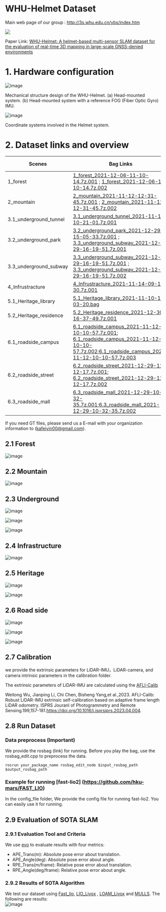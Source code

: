 # WHU-Helmet Dataset

Main web page of our group : http://3s.whu.edu.cn/ybs/index.htm

![](https://pic.imgdb.cn/item/62b0366d0947543129e8cb24.jpg)

Paper Link:
[ WHU-Helmet: A helmet-based multi-sensor SLAM dataset for the evaluation of real-time 3D mapping in large-scale GNSS-denied environments](https://ieeexplore.ieee.org/document/10123040/authors#authors)

# 1. Hardware configuration 

![image](https://user-images.githubusercontent.com/52630624/229660634-67254e65-dd60-4ed4-bc42-d0b896cfe5c8.png)

Mechanical structure design of the WHU-Helmet. (a) Head-mounted system. (b) Head-mounted system with a reference FOG (Fiber Optic Gyro) IMU.

![image](https://user-images.githubusercontent.com/52630624/229660876-3a5f2655-56f1-4bcf-93ca-6f520a5871c6.png)

Coordinate systems involved in the Helmet system.

# 2. Dataset links and overview

| Scenes | Bag Links | Scanner Type |
|--|--|--|
| 1_forest | [1_forest_2021-12-06-11-10-14.7z.001](https://researchdata.ntu.edu.sg/api/access/datafile/111016) ; [1_forest_2021-12-06-11-10-14.7z.002](https://researchdata.ntu.edu.sg/api/access/datafile/111015)|Livox AVIA
| 2_mountain | [2_mountain_2021-11-12-12-31-45.7z.001](https://researchdata.ntu.edu.sg/api/access/datafile/111018) ; [2_mountain_2021-11-12-12-31-45.7z.002](https://researchdata.ntu.edu.sg/api/access/datafile/111017)|Livox Mid70
|3.1_underground_tunnel|[3.1_underground_tunnel_2021-11-14-10-21-01.7z.001](https://researchdata.ntu.edu.sg/api/access/datafile/111019)|Livox Mid70
|3.2_underground_park|[3.2_underground_park_2021-12-29-15-05-33.7z.001](https://researchdata.ntu.edu.sg/api/access/datafile/111022) ; [3.3_underground_subway_2021-12-29-16-19-51.7z.001](https://researchdata.ntu.edu.sg/api/access/datafile/111021)|Livox AVIA
|3.3_underground_subway|[3.3_underground_subway_2021-12-29-16-19-51.7z.001](https://researchdata.ntu.edu.sg/api/access/datafile/111021) ; [3.3_underground_subway_2021-12-29-16-19-51.7z.002](https://researchdata.ntu.edu.sg/api/access/datafile/111020)|Livox AVIA
|4_Infrustracture|[4_Infrustracture_2021-11-14-09-18-30.7z.001](https://researchdata.ntu.edu.sg/api/access/datafile/111014)|Livox Mid70
|5.1_Heritage_library|[5.1_Heritage_library_2021-11-10-16-03-20.bag](https://researchdata.ntu.edu.sg/api/access/datafile/110602)|Livox Mid70
|5.2_Heritage_residence|[5.2_Heritage_residence_2021-12-30-16-37-49.7z.001](https://researchdata.ntu.edu.sg/api/access/datafile/111010)|Livox AVIA
|6.1_roadside_campus|[6.1_roadside_campus_2021-11-12-10-10-57.7z.001](https://researchdata.ntu.edu.sg/api/access/datafile/111011); [6.1_roadside_campus_2021-11-12-10-10-57.7z.002](https://researchdata.ntu.edu.sg/api/access/datafile/111012);[6.1_roadside_campus_2021-11-12-10-10-57.7z.003](https://researchdata.ntu.edu.sg/api/access/datafile/111013)|Livox Mid70
|6.2_roadside_street|[6.2_roadside_street_2021-12-29-11-12-17.7z.001](https://researchdata.ntu.edu.sg/api/access/datafile/111024); [6.2_roadside_street_2021-12-29-11-12-17.7z.002](https://researchdata.ntu.edu.sg/api/access/datafile/111025)|Livox AVIA
|6.3_roadside_mall|[6.3_roadside_mall_2021-12-29-10-32-35.7z.001](https://researchdata.ntu.edu.sg/api/access/datafile/112272);[6.3_roadside_mall_2021-12-29-10-32-35.7z.002](https://researchdata.ntu.edu.sg/api/access/datafile/112271)|Livox AVIA


If you need GT files, please send us a E-mail with your organization information to (kafeiyin00@gmail.com).  


## 2.1 Forest

![image](https://user-images.githubusercontent.com/52630624/229661132-b2f69659-47d2-4a15-85f2-8bad25b7edf6.png)

## 2.2 Mountain

![image](https://user-images.githubusercontent.com/52630624/229661157-c8d47a0c-deee-4c66-a616-f0df8d261f08.png)

## 2.3 Underground

![image](https://user-images.githubusercontent.com/52630624/229661197-8c3d84d6-1174-4b79-8382-8809972fe070.png)

![image](https://user-images.githubusercontent.com/52630624/229661222-0f3ba1a7-fa16-48f2-afdf-9ac6446b0ee8.png)

![image](https://user-images.githubusercontent.com/52630624/229661235-6b9b8a92-0e96-43f9-85bb-c389539ad8e0.png)

## 2.4 Infrastructure

![image](https://user-images.githubusercontent.com/52630624/229661266-0b8174c3-513c-4b2d-aece-797533f24a3d.png)

## 2.5 Heritage 

![image](https://user-images.githubusercontent.com/52630624/229661281-ec456620-8a16-40c0-adea-c496c41b8be0.png)

![image](https://user-images.githubusercontent.com/52630624/229661290-13c4f0b7-65f2-4fbb-8e09-ba28d72878fb.png)

## 2.6 Road side

![image](https://user-images.githubusercontent.com/52630624/229661320-a8e3a589-ec62-480c-89c1-bf54cd8778d7.png)

![image](https://user-images.githubusercontent.com/52630624/229661335-a2c742c5-b4c6-46d9-9f83-e0ce55e3eec6.png)

![image](https://user-images.githubusercontent.com/52630624/229661344-45ffc3fe-e494-431b-8d03-3dbdd49bc300.png)

## 2.7 Calibration
we provide the extrinsic parameters for LiDAR-IMU，LiDAR-camera, and camera intrinsic parameters in the calibration folder.

The extrinsic parameters of LiDAR-IMU are calculated using the [AFLI-Calib](https://www.sciencedirect.com/science/article/pii/S092427162300093X) 

Weitong Wu, Jianping Li, Chi Chen, Bisheng Yang,et al.,2023. AFLI-Calib: Robust LiDAR-IMU extrinsic self-calibration based on adaptive frame length LiDAR odometry. ISPRS Jouranl of Photogrammetry and Remote Sensing.199,157-181.https://doi.org/10.1016/j.isprsjprs.2023.04.004.

## 2.8 Run Dataset
### Data preprocess (Important)
We provide the rosbag (link) for running. Before you play the bag, use the rosbag_edit.cpp
to preprocess the data.


`rosrun your_package_name rosbag_edit_node $input_rosbag_path $output_rosbag_path
`
### Example for running [fast-lio2] (https://github.com/hku-mars/FAST_LIO)
In the config_file folder, We provide the config file  for running fast-lio2. You can easily use it for running.




## 2.9 Evaluation of SOTA SLAM
### 2.9.1 Evaluation Tool and Criteria 
We use [evo](https://github.com/MichaelGrupp/evo) to evaluate results with four metrics:  
* APE_Trans(m): Absolute pose error about translation.
* APE_Angle(deg): Absolute pose error about angle.
* RPE_Trans(m/frame): Relative pose error about translation.
* RPE_Angle(deg/frame): Relative pose error about angle.
### 2.9.2 Results of SOTA Algorithm
We test our dataset using [Fast_lio](https://github.com/hku-mars/FAST_LIO), [LIO_Livox](https://github.com/Livox-SDK/LIO-Livox) , [LOAM_Livox](https://github.com/hku-mars/loam_livox) and [MULLS](https://github.com/YuePanEdward/MULLS). The following are results:								
![image](https://user-images.githubusercontent.com/52630624/199044683-ebec2893-fd60-42a1-a96d-fada7ea65fee.png)









